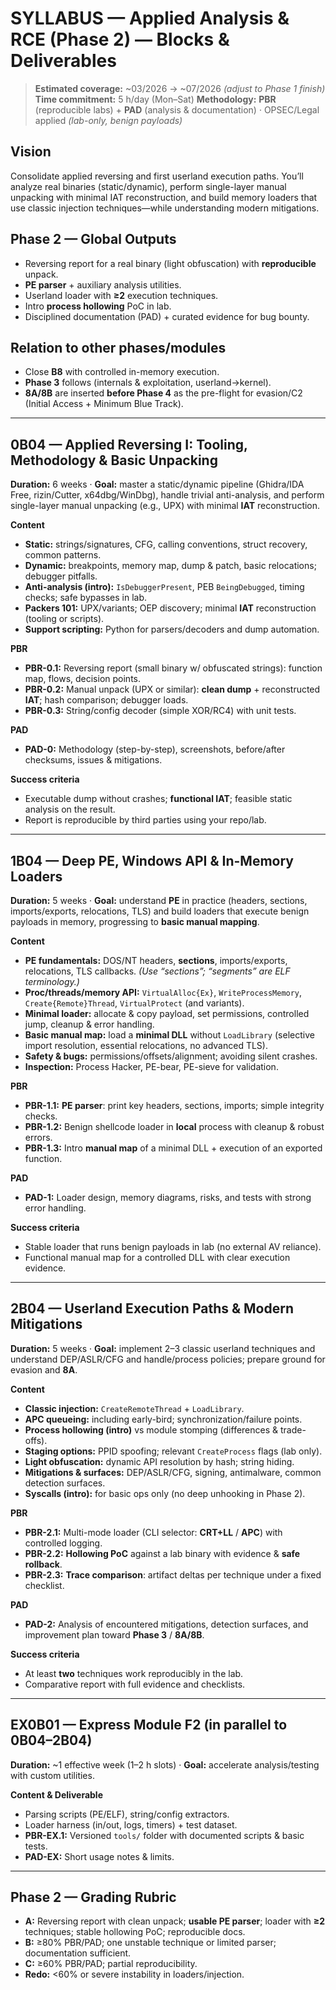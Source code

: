 
# SYLLABUS — Applied Analysis & RCE (Phase 2) — Blocks & Deliverables

> **Estimated coverage:** \~03/2026 → \~07/2026 *(adjust to Phase 1 finish)*
> **Time commitment:** 5 h/day (Mon–Sat)
> **Methodology:** **PBR** (reproducible labs) + **PAD** (analysis & documentation) · OPSEC/Legal applied *(lab-only, benign payloads)*

## Vision

Consolidate applied reversing and first userland execution paths. You’ll analyze real binaries (static/dynamic), perform single-layer manual unpacking with minimal IAT reconstruction, and build memory loaders that use classic injection techniques—while understanding modern mitigations.

## Phase 2 — Global Outputs

* Reversing report for a real binary (light obfuscation) with **reproducible** unpack.
* **PE parser** + auxiliary analysis utilities.
* Userland loader with **≥2** execution techniques.
* Intro **process hollowing** PoC in lab.
* Disciplined documentation (PAD) + curated evidence for bug bounty.

## Relation to other phases/modules

* Close **B8** with controlled in-memory execution.
* **Phase 3** follows (internals & exploitation, userland→kernel).
* **8A/8B** are inserted **before Phase 4** as the pre-flight for evasion/C2 (Initial Access + Minimum Blue Track).

---

## 0B04 — Applied Reversing I: Tooling, Methodology & Basic Unpacking

**Duration:** 6 weeks · **Goal:** master a static/dynamic pipeline (Ghidra/IDA Free, rizin/Cutter, x64dbg/WinDbg), handle trivial anti-analysis, and perform single-layer manual unpacking (e.g., UPX) with minimal **IAT** reconstruction.

**Content**

* **Static:** strings/signatures, CFG, calling conventions, struct recovery, common patterns.
* **Dynamic:** breakpoints, memory map, dump & patch, basic relocations; debugger pitfalls.
* **Anti-analysis (intro):** `IsDebuggerPresent`, PEB `BeingDebugged`, timing checks; safe bypasses in lab.
* **Packers 101:** UPX/variants; OEP discovery; minimal **IAT** reconstruction (tooling or scripts).
* **Support scripting:** Python for parsers/decoders and dump automation.

**PBR**

* **PBR-0.1:** Reversing report (small binary w/ obfuscated strings): function map, flows, decision points.
* **PBR-0.2:** Manual unpack (UPX or similar): **clean dump** + reconstructed **IAT**; hash comparison; debugger loads.
* **PBR-0.3:** String/config decoder (simple XOR/RC4) with unit tests.

**PAD**

* **PAD-0:** Methodology (step-by-step), screenshots, before/after checksums, issues & mitigations.

**Success criteria**

* Executable dump without crashes; **functional IAT**; feasible static analysis on the result.
* Report is reproducible by third parties using your repo/lab.

---

## 1B04 — Deep PE, Windows API & In-Memory Loaders

**Duration:** 5 weeks · **Goal:** understand **PE** in practice (headers, sections, imports/exports, relocations, TLS) and build loaders that execute benign payloads in memory, progressing to **basic manual mapping**.

**Content**

* **PE fundamentals:** DOS/NT headers, **sections**, imports/exports, relocations, TLS callbacks. *(Use “sections”; “segments” are ELF terminology.)*
* **Proc/threads/memory API:** `VirtualAlloc{Ex}`, `WriteProcessMemory`, `Create{Remote}Thread`, `VirtualProtect` (and variants).
* **Minimal loader:** allocate & copy payload, set permissions, controlled jump, cleanup & error handling.
* **Basic manual map:** load a **minimal DLL** without `LoadLibrary` (selective import resolution, essential relocations, no advanced TLS).
* **Safety & bugs:** permissions/offsets/alignment; avoiding silent crashes.
* **Inspection:** Process Hacker, PE-bear, PE-sieve for validation.

**PBR**

* **PBR-1.1:** **PE parser**: print key headers, sections, imports; simple integrity checks.
* **PBR-1.2:** Benign shellcode loader in **local** process with cleanup & robust errors.
* **PBR-1.3:** Intro **manual map** of a minimal DLL + execution of an exported function.

**PAD**

* **PAD-1:** Loader design, memory diagrams, risks, and tests with strong error handling.

**Success criteria**

* Stable loader that runs benign payloads in lab (no external AV reliance).
* Functional manual map for a controlled DLL with clear execution evidence.

---

## 2B04 — Userland Execution Paths & Modern Mitigations

**Duration:** 5 weeks · **Goal:** implement 2–3 classic userland techniques and understand DEP/ASLR/CFG and handle/process policies; prepare ground for evasion and **8A**.

**Content**

* **Classic injection:** `CreateRemoteThread` + `LoadLibrary`.
* **APC queueing:** including early-bird; synchronization/failure points.
* **Process hollowing (intro)** vs module stomping (differences & trade-offs).
* **Staging options:** PPID spoofing; relevant `CreateProcess` flags (lab only).
* **Light obfuscation:** dynamic API resolution by hash; string hiding.
* **Mitigations & surfaces:** DEP/ASLR/CFG, signing, antimalware, common detection surfaces.
* **Syscalls (intro):** for basic ops only (no deep unhooking in Phase 2).

**PBR**

* **PBR-2.1:** Multi-mode loader (CLI selector: **CRT+LL** / **APC**) with controlled logging.
* **PBR-2.2:** **Hollowing PoC** against a lab binary with evidence & **safe rollback**.
* **PBR-2.3:** **Trace comparison**: artifact deltas per technique under a fixed checklist.

**PAD**

* **PAD-2:** Analysis of encountered mitigations, detection surfaces, and improvement plan toward **Phase 3** / **8A/8B**.

**Success criteria**

* At least **two** techniques work reproducibly in the lab.
* Comparative report with full evidence and checklists.

---

## EX0B01 — Express Module F2 (in parallel to 0B04–2B04)

**Duration:** \~1 effective week (1–2 h slots) · **Goal:** accelerate analysis/testing with custom utilities.

**Content & Deliverable**

* Parsing scripts (PE/ELF), string/config extractors.
* Loader harness (in/out, logs, timers) + test dataset.
* **PBR-EX.1:** Versioned `tools/` folder with documented scripts & basic tests.
* **PAD-EX:** Short usage notes & limits.

---

## Phase 2 — Grading Rubric

* **A:** Reversing report with clean unpack; **usable PE parser**; loader with **≥2** techniques; stable hollowing PoC; reproducible docs.
* **B:** ≥80% PBR/PAD; one unstable technique or limited parser; documentation sufficient.
* **C:** ≥60% PBR/PAD; partial reproducibility.
* **Redo:** <60% or severe instability in loaders/injection.
